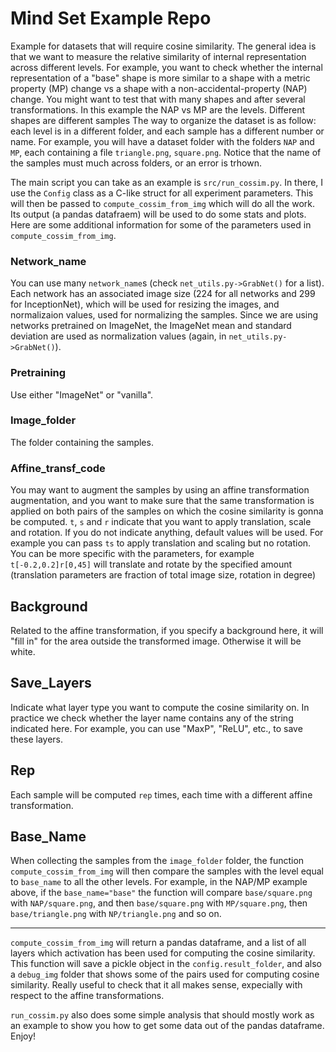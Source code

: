 # Mind Set Example Repo
Example for datasets that will require cosine similarity.
The general idea is that we want to measure the relative similarity of internal representation across different levels. For example, you want to check whether the internal representation of a "base" shape  is more similar to a shape with a metric property (MP) change vs a shape with a non-accidental-property (NAP) change. You might want to test that with many shapes and after several transformations. In this example the NAP vs MP are the levels. Different shapes are different samples
The way to organize the dataset is as follow: each level is in a different folder, and each sample has a different number or name. For example, you will have a dataset folder with the folders `NAP` and `MP`, each containing a file `triangle.png`, `square.png`. Notice that the name of the samples must much across folders, or an error is trhown.


The main script you can take as an example is `src/run_cossim.py`. In there, I use the `Config` class as a C-like struct for all experiment parameters. This will then be passed to `compute_cossim_from_img` which will do all the work. Its output (a pandas datafraem) will be used to do some stats and plots. Here are some additional information for some of the parameters used in `compute_cossim_from_img`.

### Network_name
You can use many `network_name`s (check `net_utils.py->GrabNet()` for a list). Each network has an associated image size (224 for all networks and 299 for InceptionNet), which will be used for resizing the images, and  normalizaion values, used for normalizing the samples. Since we are using networks pretrained on ImageNet, the ImageNet mean and standard deviation are used as normalization values (again, in `net_utils.py->GrabNet()`).

### Pretraining
Use either "ImageNet" or "vanilla".

### Image_folder
The folder containing the samples.

### Affine_transf_code
You may want to augment the samples by using an affine transformation augmentation, and you want to make sure that the same transformation is applied on both pairs of the samples on which the cosine similarity is gonna be computed. `t`, `s` and `r` indicate that you want to apply translation, scale and rotation. If you do not indicate anything, default values will be used. For example you can pass `ts` to apply translation and scaling but no rotation. You can be more specific with the parameters, for example `t[-0.2,0.2]r[0,45]` will translate and rotate by the specified amount (translation parameters are fraction of total image size, rotation in degree)

## Background
Related to the affine transformation, if you specify a background here, it will "fill in" for the area outside the transformed image. Otherwise it will be white.

## Save_Layers
Indicate what layer type you want to compute the cosine similarity on. In practice we check whether the layer name contains any of the string indicated here. For example, you can use "MaxP", "ReLU", etc., to save these layers.

## Rep
Each sample will be computed `rep` times, each time with a different affine transformation.

## Base_Name
When collecting the samples from the `image_folder` folder, the function `compute_cossim_from_img` will then compare the samples with the level equal to `base_name` to all the other levels. For example, in the NAP/MP example above, if the `base_name="base"` the function will compare `base/square.png` with `NAP/square.png`, and then `base/square.png` with `MP/square.png`, then `base/triangle.png` with `NP/triangle.png` and so on.

-----
`compute_cossim_from_img` will return a pandas dataframe, and a list of all layers which activation has been used for computing the cosine similarity.
This function will save a pickle object in the `config.result_folder`, and also a `debug_img` folder that shows some of the pairs used for computing cosine similarity. Really useful to check that it all makes sense, expecially with respect to the affine transformations.

`run_cossim.py` also does some simple analysis that should mostly work as an example to show you how to get some data out of the pandas dataframe.
Enjoy!
